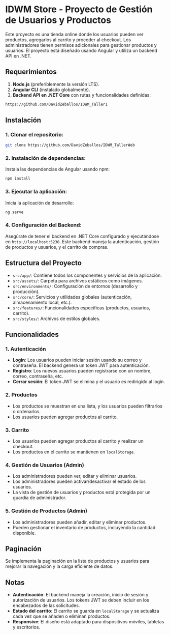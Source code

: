 # IDWM Store - Proyecto de Gestión de Usuarios y Productos

Este proyecto es una tienda online donde los usuarios pueden ver productos, agregarlos al carrito y proceder al checkout. Los administradores tienen permisos adicionales para gestionar productos y usuarios. El proyecto está diseñado usando Angular y utiliza un backend API en .NET.

## Requerimientos

1. **Node.js** (preferiblemente la versión LTS).
2. **Angular CLI** (instalado globalmente).
3. **Backend API en .NET Core** con rutas y funcionalidades definidas:
```bash
https://github.com/DavidZeballos/IDWM_Taller1
```

## Instalación

### 1. Clonar el repositorio:

```bash
git clone https://github.com/DavidZeballos/IDWM_TallerWeb
```

### 2. Instalación de dependencias:

Instala las dependencias de Angular usando npm:

```bash
npm install
```

### 3. Ejecutar la aplicación:

Inicia la aplicación de desarrollo:

```bash
ng serve
```

### 4. Configuración del Backend:

Asegúrate de tener el backend en .NET Core configurado y ejecutándose en `http://localhost:5230`. Este backend maneja la autenticación, gestión de productos y usuarios, y el carrito de compras.

## Estructura del Proyecto

- `src/app/`: Contiene todos los componentes y servicios de la aplicación.
- `src/assets/`: Carpeta para archivos estáticos como imágenes.
- `src/environments/`: Configuración de entornos (desarrollo y producción).
- `src/core/`: Servicios y utilidades globales (autenticación, almacenamiento local, etc.).
- `src/features/`: Funcionalidades específicas (productos, usuarios, carrito).
- `src/styles/`: Archivos de estilos globales.

## Funcionalidades

### 1. **Autenticación**

- **Login**: Los usuarios pueden iniciar sesión usando su correo y contraseña. El backend genera un token JWT para autenticación.
- **Registro**: Los nuevos usuarios pueden registrarse con un nombre, correo, contraseña, etc.
- **Cerrar sesión**: El token JWT se elimina y el usuario es redirigido al login.

### 2. **Productos**

- Los productos se muestran en una lista, y los usuarios pueden filtrarlos o ordenarlos.
- Los usuarios pueden agregar productos al carrito.

### 3. **Carrito**

- Los usuarios pueden agregar productos al carrito y realizar un checkout.
- Los productos en el carrito se mantienen en `localStorage`.

### 4. **Gestión de Usuarios (Admin)**

- Los administradores pueden ver, editar y eliminar usuarios.
- Los administradores pueden activar/desactivar el estado de los usuarios.
- La vista de gestión de usuarios y productos está protegida por un guardia de administrador.

### 5. **Gestión de Productos (Admin)**

- Los administradores pueden añadir, editar y eliminar productos.
- Pueden gestionar el inventario de productos, incluyendo la cantidad disponible.

## Paginación

Se implementa la paginación en la lista de productos y usuarios para mejorar la navegación y la carga eficiente de datos.

## Notas

- **Autenticación**: El backend maneja la creación, inicio de sesión y autorización de usuarios. Los tokens JWT se deben incluir en los encabezados de las solicitudes.
- **Estado del carrito**: El carrito se guarda en `localStorage` y se actualiza cada vez que se añaden o eliminan productos.
- **Responsive**: El diseño está adaptado para dispositivos móviles, tabletas y escritorios.
